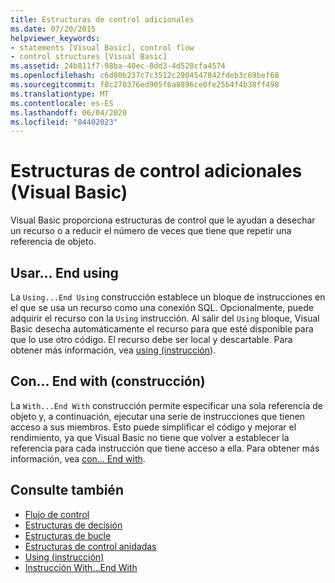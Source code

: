 ```yaml
---
title: Estructuras de control adicionales
ms.date: 07/20/2015
helpviewer_keywords:
- statements [Visual Basic], control flow
- control structures [Visual Basic]
ms.assetid: 24b811f7-98ba-40ec-8dd3-4d528cfa4574
ms.openlocfilehash: c6d80b237c7c3512c2904547842fdeb3c69bef68
ms.sourcegitcommit: f8c270376ed905f6a8896ce0fe25b4f4b38ff498
ms.translationtype: MT
ms.contentlocale: es-ES
ms.lasthandoff: 06/04/2020
ms.locfileid: "84402023"
---
```

# <a name="other-control-structures-visual-basic"></a>Estructuras de control adicionales (Visual Basic)
Visual Basic proporciona estructuras de control que le ayudan a desechar un recurso o a reducir el número de veces que tiene que repetir una referencia de objeto.  
  
## <a name="usingend-using-construction"></a>Usar... End using  
 La `Using...End Using` construcción establece un bloque de instrucciones en el que se usa un recurso como una conexión SQL. Opcionalmente, puede adquirir el recurso con la `Using` instrucción. Al salir del `Using` bloque, Visual Basic desecha automáticamente el recurso para que esté disponible para que lo use otro código. El recurso debe ser local y descartable. Para obtener más información, vea [using (instrucción](../../../language-reference/statements/using-statement.md)).  
  
## <a name="withend-with-construction"></a>Con... End with (construcción)  
 La `With...End With` construcción permite especificar una sola referencia de objeto y, a continuación, ejecutar una serie de instrucciones que tienen acceso a sus miembros. Esto puede simplificar el código y mejorar el rendimiento, ya que Visual Basic no tiene que volver a establecer la referencia para cada instrucción que tiene acceso a ella. Para obtener más información, vea [con... End with](../../../language-reference/statements/with-end-with-statement.md).  
  
## <a name="see-also"></a>Consulte también

- [Flujo de control](index.md)
- [Estructuras de decisión](decision-structures.md)
- [Estructuras de bucle](loop-structures.md)
- [Estructuras de control anidadas](nested-control-structures.md)
- [Using (instrucción)](../../../language-reference/statements/using-statement.md)
- [Instrucción With...End With](../../../language-reference/statements/with-end-with-statement.md)
